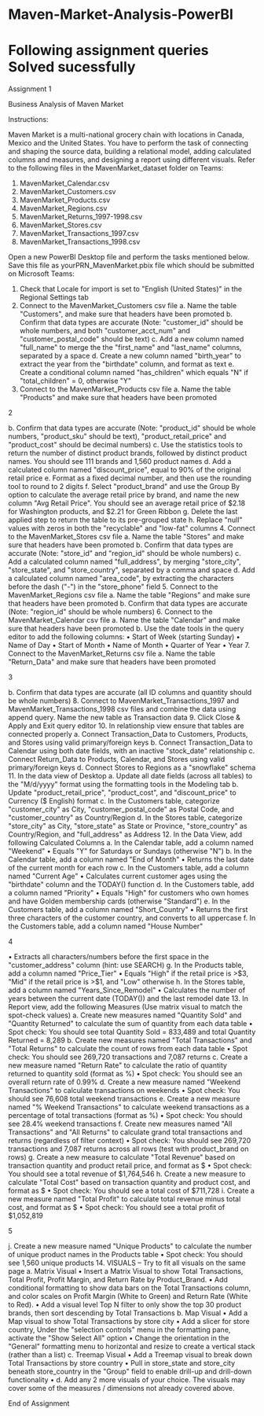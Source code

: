 # Maven-Market-Analysis-PowerBI 
# Following assignment queries Solved sucessfully



Assignment 1

Business Analysis of Maven Market

Instructions:

Maven Market is a multi-national grocery chain with locations in Canada, Mexico and the United States. You have to perform the task of connecting and shaping the source data, building a relational model, adding calculated columns and measures, and designing a report using different visuals.
Refer to the following files in the MavenMarket_dataset folder on Teams:
1. MavenMarket_Calendar.csv
2. MavenMarket_Customers.csv
3. MavenMarket_Products.csv
4. MavenMarket_Regions.csv
5. MavenMarket_Returns_1997-1998.csv
6. MavenMarket_Stores.csv
7. MavenMarket_Transactions_1997.csv
8. MavenMarket_Transactions_1998.csv

Open a new PowerBI Desktop file and perform the tasks mentioned below. Save this file as yourPRN_MavenMarket.pbix file which should be submitted on Microsoft Teams:
1. Check that Locale for import is set to "English (United States)" in the Regional Settings tab
2. Connect to the MavenMarket_Customers csv file
a. Name the table "Customers", and make sure that headers have been promoted
b. Confirm that data types are accurate (Note: "customer_id" should be whole numbers, and both "customer_acct_num" and "customer_postal_code" should be text)
c. Add a new column named "full_name" to merge the the "first_name" and "last_name" columns, separated by a space
d. Create a new column named "birth_year" to extract the year from the "birthdate" column, and format as text
e. Create a conditional column named "has_children" which equals "N" if "total_children" = 0, otherwise "Y"
3. Connect to the MavenMarket_Products csv file
a. Name the table "Products" and make sure that headers have been promoted


2

b. Confirm that data types are accurate (Note: "product_id" should be whole numbers, "product_sku" should be text), "product_retail_price" and "product_cost" should be decimal numbers)
c. Use the statistics tools to return the number of distinct product brands, followed by distinct product names. You should see 111 brands and 1,560 product names
d. Add a calculated column named "discount_price", equal to 90% of the original retail price
e. Format as a fixed decimal number, and then use the rounding tool to round to 2 digits
f. Select "product_brand" and use the Group By option to calculate the average retail price by brand, and name the new column "Avg Retail Price". You should see an average retail price of $2.18 for Washington products, and $2.21 for Green Ribbon
g. Delete the last applied step to return the table to its pre-grouped state
h. Replace "null" values with zeros in both the "recyclable" and "low-fat" columns
4. Connect to the MavenMarket_Stores csv file
a. Name the table "Stores" and make sure that headers have been promoted
b. Confirm that data types are accurate (Note: "store_id" and "region_id" should be whole numbers)
c. Add a calculated column named "full_address", by merging "store_city", "store_state", and "store_country", separated by a comma and space
d. Add a calculated column named "area_code", by extracting the characters before the dash ("-") in the "store_phone" field
5. Connect to the MavenMarket_Regions csv file
a. Name the table "Regions" and make sure that headers have been promoted
b. Confirm that data types are accurate (Note: "region_id" should be whole numbers)
6. Connect to the MavenMarket_Calendar csv file
a. Name the table "Calendar" and make sure that headers have been promoted
b. Use the date tools in the query editor to add the following columns:
• Start of Week (starting Sunday)
• Name of Day
• Start of Month
• Name of Month
• Quarter of Year
• Year
7. Connect to the MavenMarket_Returns csv file
a. Name the table "Return_Data" and make sure that headers have been promoted


3

b. Confirm that data types are accurate (all ID columns and quantity should be whole numbers)
8. Connect to MavenMarket_Transactions_1997 and MavenMarket_Transactions_1998 csv files and combine the data using append query. Name the new table as Transaction data
9. Click Close & Apply and Exit query editor
10. In relationship view ensure that tables are connected properly
a. Connect Transaction_Data to Customers, Products, and Stores using valid primary/foreign keys
b. Connect Transaction_Data to Calendar using both date fields, with an inactive "stock_date" relationship
c. Connect Return_Data to Products, Calendar, and Stores using valid primary/foreign keys
d. Connect Stores to Regions as a "snowflake" schema
11. In the data view of Desktop
a. Update all date fields (across all tables) to the "M/d/yyyy" format using the formatting tools in the Modeling tab
b. Update "product_retail_price", "product_cost", and "discount_price" to Currency ($ English) format
c. In the Customers table, categorize "customer_city" as City, "customer_postal_code" as Postal Code, and "customer_country" as Country/Region
d. In the Stores table, categorize "store_city" as City, "store_state" as State or Province, "store_country" as Country/Region, and "full_address" as Address
12. In the Data View, add following Calculated Columns
a. In the Calendar table, add a column named "Weekend"
• Equals "Y" for Saturdays or Sundays (otherwise "N")
b. In the Calendar table, add a column named "End of Month"
• Returns the last date of the current month for each row
c. In the Customers table, add a column named "Current Age"
• Calculates current customer ages using the "birthdate" column and the TODAY() function
d. In the Customers table, add a column named "Priority"
• Equals "High" for customers who own homes and have Golden membership cards (otherwise "Standard")
e. In the Customers table, add a column named "Short_Country"
• Returns the first three characters of the customer country, and converts to all uppercase
f. In the Customers table, add a column named "House Number"


4

• Extracts all characters/numbers before the first space in the "customer_address" column (hint: use SEARCH)
g. In the Products table, add a column named "Price_Tier"
• Equals "High" if the retail price is >$3, "Mid" if the retail price is >$1, and "Low" otherwise
h. In the Stores table, add a column named "Years_Since_Remodel"
• Calculates the number of years between the current date (TODAY()) and the last remodel date
13. In Report view, add the following Measures (Use matrix visual to match the spot-check values)
a. Create new measures named "Quantity Sold" and "Quantity Returned" to calculate the sum of quantity from each data table
• Spot check: You should see total Quantity Sold = 833,489 and total Quantity Returned = 8,289
b. Create new measures named "Total Transactions" and "Total Returns" to calculate the count of rows from each data table
• Spot check: You should see 269,720 transactions and 7,087 returns
c. Create a new measure named "Return Rate" to calculate the ratio of quantity returned to quantity sold (format as %)
• Spot check: You should see an overall return rate of 0.99%
d. Create a new measure named "Weekend Transactions" to calculate transactions on weekends
• Spot check: You should see 76,608 total weekend transactions
e. Create a new measure named "% Weekend Transactions" to calculate weekend transactions as a percentage of total transactions (format as %)
• Spot check: You should see 28.4% weekend transactions
f. Create new measures named "All Transactions" and "All Returns" to calculate grand total transactions and returns (regardless of filter context)
• Spot check: You should see 269,720 transactions and 7,087 returns across all rows (test with product_brand on rows)
g. Create a new measure to calculate "Total Revenue" based on transaction quantity and product retail price, and format as $
• Spot check: You should see a total revenue of $1,764,546
h. Create a new measure to calculate "Total Cost" based on transaction quantity and product cost, and format as $
• Spot check: You should see a total cost of $711,728
i. Create a new measure named "Total Profit" to calculate total revenue minus total cost, and format as $
• Spot check: You should see a total profit of $1,052,819


5

j. Create a new measure named "Unique Products" to calculate the number of unique product names in the Products table
• Spot check: You should see 1,560 unique products
14. VISUALS – Try to fit all visuals on the same page
a. Matrix Visual
• Insert a Matrix Visual to show Total Transactions, Total Profit, Profit Margin, and Return Rate by Product_Brand.
• Add conditional formatting to show data bars on the Total Transactions column, and color scales on Profit Margin (White to Green) and Return Rate (White to Red).
• Add a visual level Top N filter to only show the top 30 product brands, then sort descending by Total Transactions
b. Map Visual
• Add a Map visual to show Total Transactions by store city
• Add a slicer for store country, Under the "selection controls" menu in the formatting pane, activate the "Show Select All" option
• Change the orientation in the "General" formatting menu to horizontal and resize to create a vertical stack (rather than a list)
c. Treemap Visual
• Add a Treemap visual to break down Total Transactions by store country
• Pull in store_state and store_city beneath store_country in the "Group" field to enable drill-up and drill-down functionality
•
d. Add any 2 more visuals of your choice. The visuals may cover some of the measures / dimensions not already covered above.

End of Assignment
